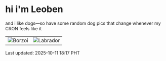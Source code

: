 # hi i'm Leoben

and i like dogs—so have some random dog pics that change whenever my CRON feels like it

|  |  |
|--------|----------|
| ![Borzoi](https://random-dog-vercel.vercel.app/api/random-borzoi?v=1760177821) | ![Labrador](https://random-dog-vercel.vercel.app/api/random-labrador?v=1760177821) |

Last updated: 2025-10-11 18:17 PHT

